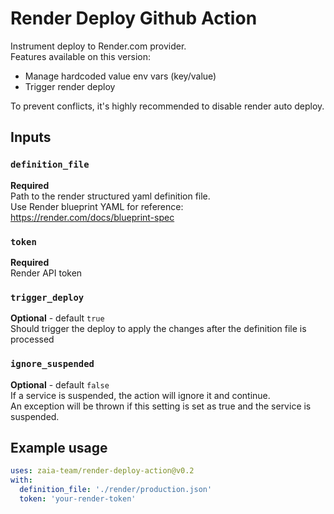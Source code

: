 # Render Deploy Github Action

Instrument deploy to Render.com provider.\
Features available on this version:
- Manage hardcoded value env vars (key/value)
- Trigger render deploy

To prevent conflicts, it's highly recommended to disable render auto deploy.

## Inputs
### `definition_file`
**Required**\
Path to the render structured yaml definition file.\
Use Render blueprint YAML for reference: https://render.com/docs/blueprint-spec

### `token`
**Required**\
Render API token

### `trigger_deploy`
**Optional** - default `true`\
Should trigger the deploy to apply the changes after the definition file is processed

### `ignore_suspended`
**Optional** - default `false`\
If a service is suspended, the action will ignore it and continue.\
An exception will be thrown if this setting is set as true and the service is suspended.

## Example usage

```yaml
uses: zaia-team/render-deploy-action@v0.2
with:
  definition_file: './render/production.json'
  token: 'your-render-token'
```